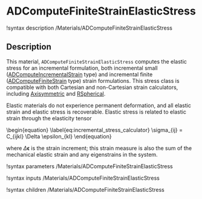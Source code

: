 # ADComputeFiniteStrainElasticStress

!syntax description /Materials/ADComputeFiniteStrainElasticStress

## Description

This material, `ADComputeFiniteStrainElasticStress` computes the elastic stress
for an incremental formulation, both incremental small
([ADComputeIncrementalStrain](/ADComputeIncrementalStrain.md) type) and
incremental finite ([ADComputeFiniteStrain](/ADComputeFiniteStrain.md) type)
strain formulations. This stress class is compatible with both Cartesian and
non-Cartesian strain calculators, including
[Axisymmetric](/ADComputeAxisymmetricRZFiniteStrain.md) and
[RSpherical](/ADComputeRSphericalFiniteStrain.md).

Elastic materials do not experience permanent deformation, and all elastic
strain and elastic stress is recoverable. Elastic stress is related to elastic
strain through the elasticity tensor

\begin{equation}
  \label{eq:incremental_stress_calculator}
  \sigma_{ij} = C_{ijkl} \Delta \epsilon_{kl}
\end{equation}

where $\Delta \boldsymbol{\epsilon}$ is the strain increment; this strain
measure is also the sum of the mechanical elastic strain and any eigenstrains in
the system.

!syntax parameters /Materials/ADComputeFiniteStrainElasticStress

!syntax inputs /Materials/ADComputeFiniteStrainElasticStress

!syntax children /Materials/ADComputeFiniteStrainElasticStress
